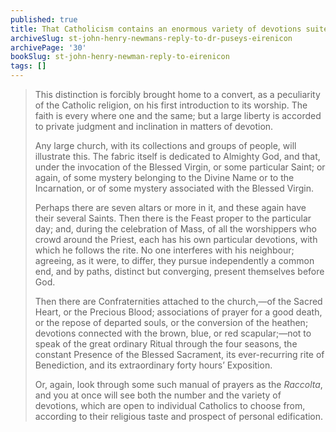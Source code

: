 ```yaml
---
published: true
title: That Catholicism contains an enormous variety of devotions suited to every kind of person
archiveSlug: st-john-henry-newmans-reply-to-dr-puseys-eirenicon
archivePage: '30'
bookSlug: st-john-henry-newman-reply-to-eirenicon
tags: []
---
```


> This distinction is forcibly brought home to a convert, as a peculiarity of the Catholic religion, on his first introduction to its worship. The faith is every where one and the same; but a large liberty is accorded to private judgment and inclination in matters of devotion.
>
> Any large church, with its collections and groups of people, will illustrate this. The fabric itself is dedicated to Almighty God, and that, under the invocation of the Blessed Virgin, or some particular Saint; or again, of some mystery belonging to the Divine Name or to the Incarnation, or of some mystery associated with the Blessed Virgin.
>
> Perhaps there are seven altars or more in it, and these again have their several Saints. Then there is the Feast proper to the particular day; and, during the celebration of Mass, of all the worshippers who crowd around the Priest, each has his own particular devotions, with which he follows the rite. No one interferes with his neighbour; agreeing, as it were, to differ, they pursue independently a common end, and by paths, distinct but converging, present themselves before God.
>
> Then there are Confraternities attached to the church,—of the Sacred Heart, or the Precious Blood; associations of prayer for a good death, or the repose of departed souls, or the conversion of the heathen; devotions connected with the brown, blue, or red scapular;—not to speak of the great ordinary Ritual through the four seasons, the constant Presence of the Blessed Sacrament, its ever-recurring rite of Benediction, and its extraordinary forty hours’ Exposition.
>
> Or, again, look through some such manual of prayers as the *Raccolta*, and you at once will see both the number and the variety of devotions, which are open to individual Catholics to choose from, according to their religious taste and prospect of personal edification.
